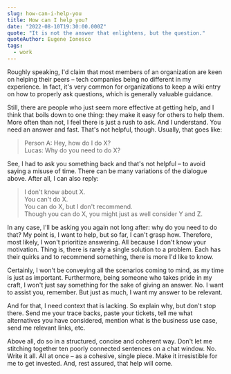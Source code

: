 ```yaml
---
slug: how-can-i-help-you
title: How can I help you?
date: "2022-08-10T19:30:00.000Z"
quote: "It is not the answer that enlightens, but the question."
quoteAuthor: Eugene Ionesco
tags:
  - work
---
```


Roughly speaking, I'd claim that most members of an organization are keen on helping their peers – tech companies being no different in my experience. In fact, it's very common for organizations to keep a wiki entry on how to properly ask questions, which is generally valuable guidance.

Still, there are people who just seem more effective at getting help, and I think that boils down to one thing: they make it easy for others to help them. More often than not, I feel there is just a rush to ask. And I understand. You need an answer and fast. That's not helpful, though. Usually, that goes like:

> Person A: Hey, how do I do X?\
> Lucas: Why do you need to do X?

See, I had to ask you something back and that's not helpful – to avoid saying a misuse of time. There can be many variations of the dialogue above. After all, I can also reply:

> I don't know about X.\
> You can't do X.\
> You can do X, but I don't recommend.\
> Though you can do X, you might just as well consider Y and Z.

In any case, I'll be asking you again not long after: why do you need to do that? My point is, I want to help, but so far, I can't grasp how. Therefore, most likely, I won't prioritize answering. All because I don't know your motivation. Thing is, there is rarely a single solution to a problem. Each has their quirks and to recommend something, there is more I'd like to know.

Certainly, I won't be conveying all the scenarios coming to mind, as my time is just as important. Furthermore, being someone who takes pride in my craft, I won't just say something for the sake of giving an answer. No. I want to assist you, remember. But just as much, I want my answer to be relevant.

And for that, I need context that is lacking. So explain why, but don't stop there. Send me your trace backs, paste your tickets, tell me what alternatives you have considered, mention what is the business use case, send me relevant links, etc.

Above all, do so in a structured, concise and coherent way. Don't let me stitching together ten poorly connected sentences on a chat window. No. Write it all. All at once – as a cohesive, single piece. Make it irresistible for me to get invested. And, rest assured, that help will come.